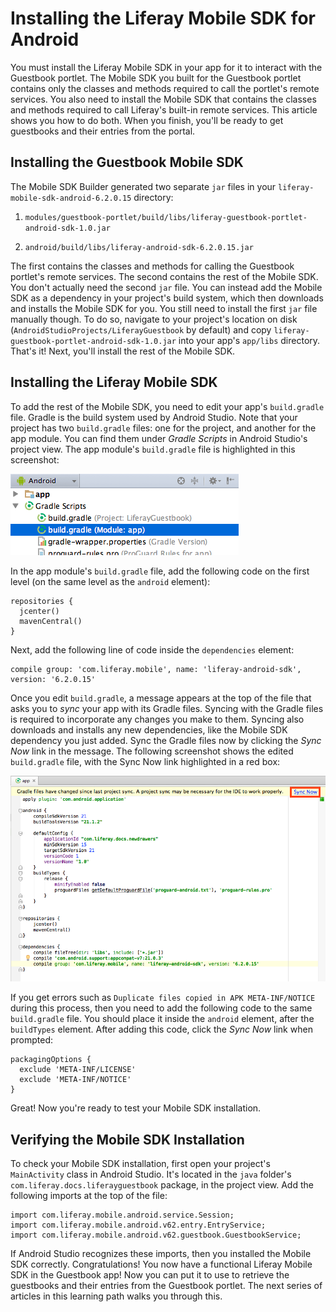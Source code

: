 # Installing the Liferay Mobile SDK for Android

You must install the Liferay Mobile SDK in your app for it to interact with the 
Guestbook portlet. The Mobile SDK you built for the Guestbook portlet contains 
only the classes and methods required to call the portlet's remote services. You 
also need to install the Mobile SDK that contains the classes and methods 
required to call Liferay's built-in remote services. This article shows you how 
to do both. When you finish, you'll be ready to get guestbooks and their entries 
from the portal.

## Installing the Guestbook Mobile SDK

The Mobile SDK Builder generated two separate `jar` files in your 
`liferay-mobile-sdk-android-6.2.0.15` directory: 

1. `modules/guestbook-portlet/build/libs/liferay-guestbook-portlet-android-sdk-1.0.jar`

2. `android/build/libs/liferay-android-sdk-6.2.0.15.jar`

The first contains the classes and methods for calling the Guestbook portlet's 
remote services. The second contains the rest of the Mobile SDK. You don't 
actually need the second `jar` file. You can instead add the Mobile SDK as a 
dependency in your project's build system, which then downloads and installs the 
Mobile SDK for you. You still need to install the first `jar` file manually 
though. To do so, navigate to your project's location on disk 
(`AndroidStudioProjects/LiferayGuestbook` by default) and copy 
`liferay-guestbook-portlet-android-sdk-1.0.jar` into your app's `app/libs` 
directory. That's it! Next, you'll install the rest of the Mobile SDK. 

## Installing the Liferay Mobile SDK

To add the rest of the Mobile SDK, you need to edit your app's `build.gradle` 
file. Gradle is the build system used by Android Studio. Note that your project 
has two `build.gradle` files: one for the project, and another for the app 
module. You can find them under *Gradle Scripts* in Android Studio's project 
view. The app module's `build.gradle` file is highlighted in this screenshot: 

![Figure 1: The app module's `build.gradle` file.](../../images/android-build-gradle-app-module.png)

In the app module's `build.gradle` file, add the following code on the first 
level (on the same level as the `android` element): 

    repositories {
      jcenter()
      mavenCentral()
    }

Next, add the following line of code inside the `dependencies` element: 
    
    compile group: 'com.liferay.mobile', name: 'liferay-android-sdk', version: '6.2.0.15'
    
Once you edit `build.gradle`, a message appears at the top of the file that asks 
you to *sync* your app with its Gradle files. Syncing with the Gradle files is 
required to incorporate any changes you make to them. Syncing also downloads and 
installs any new dependencies, like the Mobile SDK dependency you just added. 
Sync the Gradle files now by clicking the *Sync Now* link in the message. The 
following screenshot shows the edited `build.gradle` file, with the Sync Now 
link highlighted in a red box: 

![Figure 2: After editing the `build.gradle` file, click *Sync Now* to incorporate the changes in your app.](../../images/android-build-gradle-sync.png)

If you get errors such as `Duplicate files copied in APK META-INF/NOTICE` during 
this process, then you need to add the following code to the same `build.gradle` 
file. You should place it inside the `android` element, after the `buildTypes` 
element. After adding this code, click the *Sync Now* link when prompted:

    packagingOptions {
      exclude 'META-INF/LICENSE'
      exclude 'META-INF/NOTICE'
    }

Great! Now you're ready to test your Mobile SDK installation. 

## Verifying the Mobile SDK Installation

To check your Mobile SDK installation, first open your project's `MainActivity` 
class in Android Studio. It's located in the `java` folder's 
`com.liferay.docs.liferayguestbook` package, in the project view. Add the 
following imports at the top of the file:

    import com.liferay.mobile.android.service.Session;
    import com.liferay.mobile.android.v62.entry.EntryService;
    import com.liferay.mobile.android.v62.guestbook.GuestbookService;

If Android Studio recognizes these imports, then you installed the Mobile SDK 
correctly. Congratulations! You now have a functional Liferay Mobile SDK in the 
Guestbook app! Now you can put it to use to retrieve the guestbooks and their 
entries from the Guestbook portlet. The next series of articles in this learning 
path walks you through this. 
